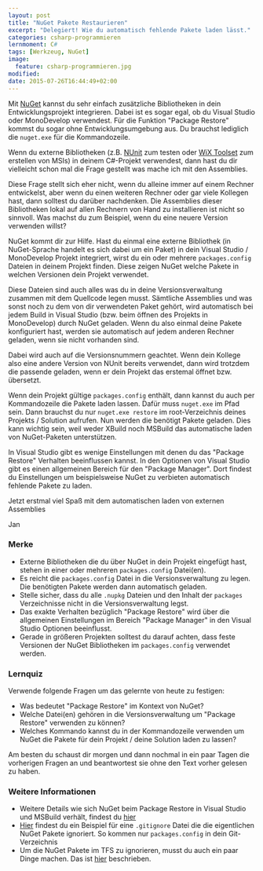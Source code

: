 ```yaml
---
layout: post
title: "NuGet Pakete Restaurieren"
excerpt: "Delegiert! Wie du automatisch fehlende Pakete laden lässt."
categories: csharp-programmieren
lernmoment: C#
tags: [Werkzeug, NuGet]
image:
  feature: csharp-programmieren.jpg
modified:
date: 2015-07-26T16:44:49+02:00
---
```


Mit [NuGet](http://www.nuget.org) kannst du sehr einfach zusätzliche Bibliotheken in dein Entwicklungsprojekt integrieren. Dabei ist es sogar egal, ob du Visual Studio oder MonoDevelop verwendest. Für die Funktion "Package Restore" kommst du sogar ohne Entwicklungsumgebung aus. Du brauchst lediglich die `nuget.exe` für die Kommandozeile.

Wenn du externe Bibliotheken (z.B. [NUnit](http://nunit.org) zum testen oder [WiX Toolset](http://wixtoolset.org) zum erstellen von MSIs) in deinem C#-Projekt verwendest, dann hast du dir vielleicht schon mal die Frage gestellt was mache ich mit den Assemblies.

Diese Frage stellt sich eher nicht, wenn du alleine immer auf einem Rechner entwickelst, aber wenn du einen weiteren Rechner oder gar viele Kollegen hast, dann solltest du darüber nachdenken. Die Assemblies dieser Bibliotheken lokal auf allen Rechnern von Hand zu installieren ist nicht so sinnvoll. Was machst du zum Beispiel, wenn du eine neuere Version verwenden willst?

NuGet kommt dir zur Hilfe. Hast du einmal eine externe Bibliothek (in NuGet-Sprache handelt es sich dabei um ein Paket) in dein Visual Studio / MonoDevelop Projekt integriert, wirst du ein oder mehrere `packages.config` Dateien in deinem Projekt finden. Diese zeigen NuGet welche Pakete in welchen Versionen dein Projekt verwendet.

Diese Dateien sind auch alles was du in deine Versionsverwaltung zusammen mit dem Quellcode legen musst. Sämtliche Assemblies und was sonst noch zu dem von dir verwendeten Paket gehört, wird automatisch bei jedem Build in Visual Studio (bzw. beim öffnen des Projekts in MonoDevelop) durch NuGet geladen. Wenn du also einmal deine Pakete konfiguriert hast, werden sie automatisch auf jedem anderen Rechner geladen, wenn sie nicht vorhanden sind. 

Dabei wird auch auf die Versionsnummern geachtet. Wenn dein Kollege also eine andere Version von NUnit bereits verwendet, dann wird trotzdem die passende geladen, wenn er dein Projekt das erstemal öffnet bzw. übersetzt.

Wenn dein Projekt gültige `packages.config` enthält, dann kannst du auch per Kommandozeile die Pakete laden lassen. Dafür muss `nuget.exe` im Pfad sein. Dann brauchst du nur `nuget.exe restore` im root-Verzeichnis deines Projekts / Solution aufrufen. Nun werden die benötigt Pakete geladen. Dies kann wichtig sein, weil weder XBuild noch MSBuild das automatische laden von NuGet-Paketen unterstützen.

In Visual Studio gibt es wenige Einstellungen mit denen du das "Package Restore" Verhalten beeinflussen kannst. In den Optionen von Visual Studio gibt es einen allgemeinen Bereich für den "Package Manager". Dort findest du Einstellungen um beispielsweise NuGet zu verbieten automatisch fehlende Pakete zu laden.

Jetzt erstmal viel Spaß mit dem automatischen laden von externen Assemblies

Jan

### Merke

-	Externe Bibliotheken die du über NuGet in dein Projekt eingefügt hast, stehen in einer oder mehreren `packages.config` Datei(en).
-	Es reicht die `packages.config` Datei in die Versionsverwaltung zu legen. Die benötigten Pakete werden dann automatisch geladen.
-	Stelle sicher, dass du alle `.nupkg` Dateien und den Inhalt der `packages` Verzeichnisse nicht in die Versionsverwaltung legst.
-	Das exakte Verhalten bezüglich "Package Restore" wird über die allgemeinen Einstellungen im Bereich "Package Manager" in den Visual Studio Optionen beeinflusst.
-	Gerade in größeren Projekten solltest du darauf achten, dass feste Versionen der NuGet Bibliotheken im `packages.config` verwendet werden.

### Lernquiz

Verwende folgende Fragen um das gelernte von heute zu festigen:

-	Was bedeutet "Package Restore" im Kontext von NuGet?
-	Welche Datei(en) gehören in die Versionsverwaltung um "Package Restore" verwenden zu können?
-	Welches Kommando kannst du in der Kommandozeile verwenden um NuGet die Pakete für dein Projekt / deine Solution laden zu lassen?

Am besten du schaust dir morgen und dann nochmal in ein paar Tagen die vorherigen Fragen an und beantwortest sie ohne den Text vorher gelesen zu haben.

### Weitere Informationen

-	Weitere Details wie sich NuGet beim Package Restore in Visual Studio und MSBuild verhält, findest du [hier](https://github.com/LernMoment/csharp/tree/master/Nuget)
-	[Hier](https://github.com/github/gitignore/blob/master/VisualStudio.gitignore) findest du ein Beispiel für eine `.gitignore` Datei die die eigentlichen NuGet Pakete ignoriert. So kommen nur `packages.config` in dein Git-Verzeichnis
-	Um die NuGet Pakete im TFS zu ignorieren, musst du auch ein paar Dinge machen. Das ist [hier](https://docs.nuget.org/consume/NuGet-Config-Settings) beschrieben.
